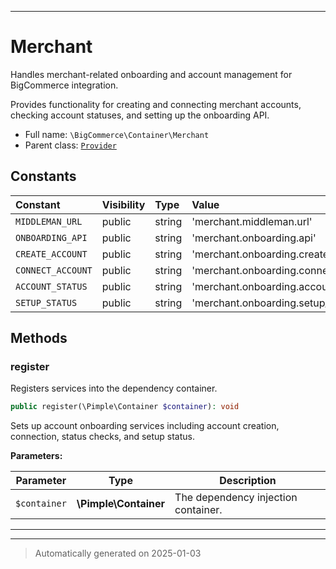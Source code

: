 ***

# Merchant

Handles merchant-related onboarding and account management for BigCommerce integration.

Provides functionality for creating and connecting merchant accounts, checking account
statuses, and setting up the onboarding API.

* Full name: `\BigCommerce\Container\Merchant`
* Parent class: [`Provider`](./classes/BigCommerce/Container/Provider.md)


## Constants

| Constant | Visibility | Type | Value |
|:---------|:-----------|:-----|:------|
|`MIDDLEMAN_URL`|public|string|&#039;merchant.middleman.url&#039;|
|`ONBOARDING_API`|public|string|&#039;merchant.onboarding.api&#039;|
|`CREATE_ACCOUNT`|public|string|&#039;merchant.onboarding.create_account&#039;|
|`CONNECT_ACCOUNT`|public|string|&#039;merchant.onboarding.connect_account&#039;|
|`ACCOUNT_STATUS`|public|string|&#039;merchant.onboarding.account_status&#039;|
|`SETUP_STATUS`|public|string|&#039;merchant.onboarding.setup_status&#039;|


## Methods


### register

Registers services into the dependency container.

```php
public register(\Pimple\Container $container): void
```

Sets up account onboarding services including account creation, connection,
status checks, and setup status.






**Parameters:**

| Parameter | Type | Description |
|-----------|------|-------------|
| `$container` | **\Pimple\Container** | The dependency injection container. |





***


***
> Automatically generated on 2025-01-03
